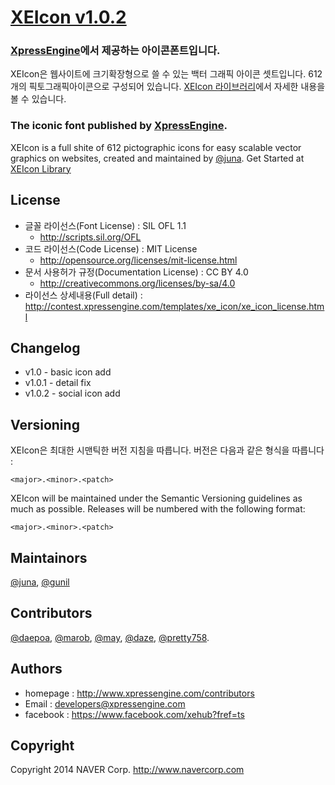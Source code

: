 # [XEIcon v1.0.2](http://contest.xpressengine.com/templates/xe_icon/index.html)

### [XpressEngine](https://www.xpressengine.com)에서 제공하는 아이콘폰트입니다. 
XEIcon은 웹사이트에 크기확장형으로 쓸 수 있는 백터 그래픽 아이콘 셋트입니다.
612개의 픽토그래픽아이콘으로 구성되어 있습니다. 
[XEIcon 라이브러리](http://contest.xpressengine.com/templates/xe_icon/index.html)에서 자세한 내용을 볼 수 있습니다.

### The iconic font published by [XpressEngine](https://www.xpressengine.com).
XEIcon is a full shite of 612 pictographic icons for easy scalable vector graphics on websites, created and maintained by [@juna](https://www.facebook.com/juna.junhalee). 
Get Started at [XEIcon Library](http://contest.xpressengine.com/templates/xe_icon/index.html)


## License
- 글꼴 라이선스(Font License) : SIL OFL 1.1
	- http://scripts.sil.org/OFL
- 코드 라이선스(Code License) : MIT License
	- http://opensource.org/licenses/mit-license.html
- 문서 사용허가 규정(Documentation License) : CC BY 4.0
	- http://creativecommons.org/licenses/by-sa/4.0
- 라이선스 상세내용(Full detail) : http://contest.xpressengine.com/templates/xe_icon/xe_icon_license.html


## Changelog 
- v1.0 - basic icon add 
- v1.0.1 - detail fix
- v1.0.2 - social icon add 


## Versioning 
XEIcon은 최대한 시맨틱한 버전 지침을 따릅니다. 버전은 다음과 같은 형식을 따릅니다 : 

`<major>.<minor>.<patch>`

XEIcon will be maintained under the Semantic Versioning guidelines as much as possible. Releases will be numbered with the following format:

`<major>.<minor>.<patch>`


## Maintainors
[@juna](https://www.facebook.com/juna.junhalee), [@gunil](http://github.com/gunil)


## Contributors
[@daepoa](https://www.facebook.com/daepoa), [@marob](http://www.facebook.com/marob.99), [@may](https://www.facebook.com/rabbitgirl80), [@daze](http://www.facebook.com/daze325.), [@pretty758](https://www.facebook.com/haneul.kim.79656).


## Authors
- homepage : http://www.xpressengine.com/contributors
- Email : developers@xpressengine.com
- facebook : https://www.facebook.com/xehub?fref=ts


## Copyright
Copyright 2014 NAVER Corp. http://www.navercorp.com

